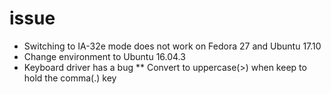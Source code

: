 # issue

* Switching to IA-32e mode does not work on Fedora 27 and Ubuntu 17.10
* Change environment to Ubuntu 16.04.3
* Keyboard driver has a bug
** Convert to uppercase(>) when keep to hold the comma(.) key
